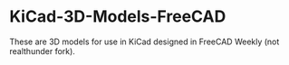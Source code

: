 # KiCad-3D-Models-FreeCAD
These are 3D models for use in KiCad designed in FreeCAD Weekly (not realthunder fork).
